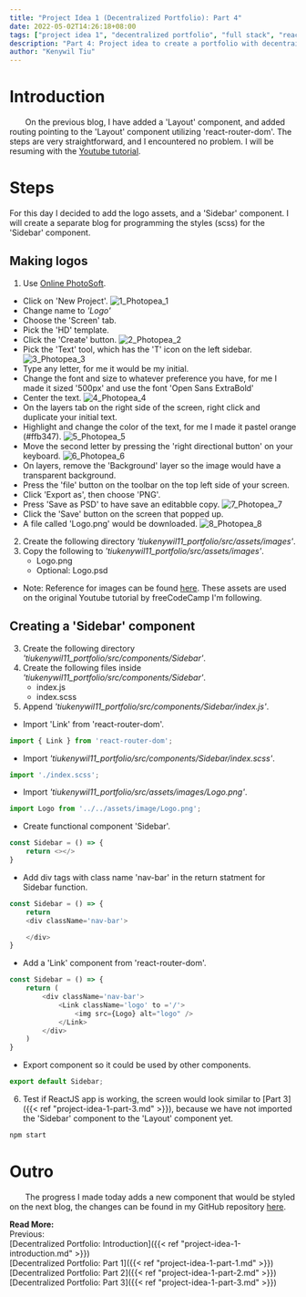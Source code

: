 ```yaml
---
title: "Project Idea 1 (Decentralized Portfolio): Part 4"
date: 2022-05-02T14:26:18+08:00
tags: ["project idea 1", "decentralized portfolio", "full stack", "reactjs", "javascript"]
description: "Part 4: Project idea to create a portfolio with decentrailized web3 technologies"
author: "Kenywil Tiu"
---
```

# Introduction

&nbsp;&nbsp;&nbsp;&nbsp;&nbsp;&nbsp; On the previous blog, I have added a 'Layout' component, and added routing pointing to the 'Layout' component utilizing 'react-router-dom'. The steps are very straightforward, and I encountered no problem. I will be resuming with the [Youtube tutorial](https://youtu.be/bmpI252DmiI). 

# Steps  
For this day I decided to add the logo assets, and a 'Sidebar' component. I will create a separate blog for programming the styles (scss) for the 'Sidebar' component.

## Making logos
1. Use [Online PhotoSoft](https://www.onlinephotosoft.com/).
- Click on 'New Project'.
![1_Photopea_1](/img/project-idea-1-part-4/1_Photopea_1.png)
- Change name to *'Logo'*
- Choose the 'Screen' tab.
- Pick the 'HD' template.
- Click the 'Create' button.
![2_Photopea_2](/img/project-idea-1-part-4/2_Photopea_2.png)
- Pick the 'Text' tool, which has the 'T' icon on the left sidebar.
![3_Photopea_3](/img/project-idea-1-part-4/3_Photopea_3.png)  
- Type any letter, for me it would be my initial.
- Change the font and size to whatever preference you have, for me I made it sized '500px' and use the font 'Open Sans ExtraBold'
- Center the text.
![4_Photopea_4](/img/project-idea-1-part-4/4_Photopea_4.png)  
- On the layers tab on the right side of the screen, right click and duplicate your initial text.
- Highlight and change the color of the text, for me I made it pastel orange (#ffb347).
![5_Photopea_5](/img/project-idea-1-part-4/5_Photopea_5.png)  
- Move the second letter by pressing the 'right directional button' on your keyboard.
![6_Photopea_6](/img/project-idea-1-part-4/6_Photopea_6.png)  
- On layers, remove the 'Background' layer so the image would have a transparent background.
- Press the 'file' button on the toolbar on the top left side of your screen.
- Click 'Export as', then choose 'PNG'.
- Press 'Save as PSD' to have save an editabble copy.
![7_Photopea_7](/img/project-idea-1-part-4/7_Photopea_7.png)  
- Click the 'Save' button on the screen that popped up.
- A file called 'Logo.png' would be downloaded.
![8_Photopea_8](/img/project-idea-1-part-4/8_Photopea_8.png)  

2. Create the following directory *'tiukenywil11_portfolio/src/assets/images'*.
3. Copy the following to *'tiukenywil11_portfolio/src/assets/images'*.
	- Logo.png
	- Optional: Logo.psd
- Note: Reference for images can be found [here](https://github.com/bobangajicsm/react-portfolio-website/tree/master/src/assets/images). These assets are used on the original Youtube tutorial by freeCodeCamp I'm following.

## Creating a 'Sidebar' component
3. Create the following directory *'tiukenywil11_portfolio/src/components/Sidebar'*.
4. Create the following files inside *'tiukenywil11_portfolio/src/components/Sidebar'*.
	- index.js
	- index.scss
5. Append *'tiukenywil11_portfolio/src/components/Sidebar/index.js'*.
- Import 'Link' from 'react-router-dom'.
```javascript
import { Link } from 'react-router-dom';
```  
- Import *'tiukenywil11_portfolio/src/components/Sidebar/index.scss'*.
```javascript
import './index.scss';
```  
- Import *'tiukenywil11_portfolio/src/assets/images/Logo.png'*.
```javascript
import Logo from '../../assets/image/Logo.png';
```  
- Create functional component 'Sidebar'.
```javascript
const Sidebar = () => {
	return <></>
}
```
- Add div tags with class name 'nav-bar' in the return statment for Sidebar function.
```javascript
const Sidebar = () => {
	return 
    <div className='nav-bar'>

    </div>
}
```
- Add a 'Link' component from 'react-router-dom'.
```javascript
const Sidebar = () => {
	return (
		<div className='nav-bar'>
			<Link className='logo' to ='/'>
				<img src={Logo} alt="logo" />
			</Link>
		</div>
	)
}
```
- Export component so it could be used by other components.
```javascript
export default Sidebar;
```  
6. Test if ReactJS app is working, the screen would look similar to [Part 3]({{< ref "project-idea-1-part-3.md" >}}), because we have not imported the 'Sidebar' component to the 'Layout' component yet.

```bash
npm start
```

# Outro  
&nbsp;&nbsp;&nbsp;&nbsp;&nbsp;&nbsp; The progress I made today adds a new component that would be styled on the next blog, the changes can be found in my GitHub repository [here](https://github.com/tiukenywil11/decentralized-portfolio/commit/ae9de68ba583ae7dbfca0bfab9cb1ddce266bad9).  
  
**Read More:**  
Previous:  
[Decentralized Portfolio: Introduction]({{< ref "project-idea-1-introduction.md" >}})  
[Decentralized Portfolio: Part 1]({{< ref "project-idea-1-part-1.md" >}})  
[Decentralized Portfolio: Part 2]({{< ref "project-idea-1-part-2.md" >}})  
[Decentralized Portfolio: Part 3]({{< ref "project-idea-1-part-3.md" >}})  
